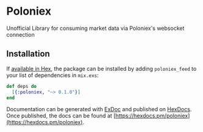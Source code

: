 # Poloniex

Unofficial Library for consuming market data via Poloniex's websocket connection

## Installation

If [available in Hex](https://hex.pm/docs/publish), the package can be installed
by adding `poloniex_feed` to your list of dependencies in `mix.exs`:

```elixir
def deps do
  [{:poloniex, "~> 0.1.0"}]
end
```

Documentation can be generated with [ExDoc](https://github.com/elixir-lang/ex_doc)
and published on [HexDocs](https://hexdocs.pm). Once published, the docs can
be found at [https://hexdocs.pm/poloniex](https://hexdocs.pm/poloniex).


